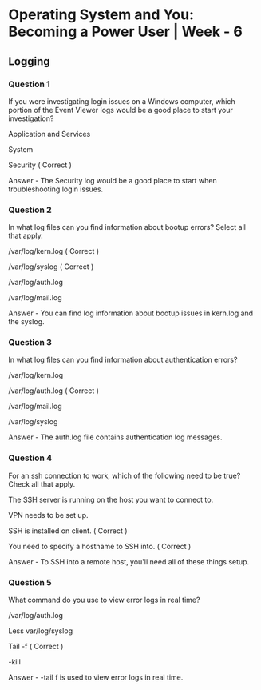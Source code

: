 
# Operating System and You: Becoming a Power User | Week - 6

## Logging

### Question 1

If you were investigating login issues on a Windows computer, which portion of the Event Viewer logs would be a good place to start your investigation?

Application and Services 

System 

Security  ( Correct )

Answer - The Security log would be a good place to start when troubleshooting login issues.


### Question 2

In what log files can you find information about bootup errors? Select all that apply.

/var/log/kern.log ( Correct )

/var/log/syslog  ( Correct )

/var/log/auth.log 

/var/log/mail.log

Answer - You can find log information about bootup issues in kern.log and the syslog.


### Question 3

In what log files can you find information about authentication errors? 

/var/log/kern.log 

/var/log/auth.log  ( Correct )

/var/log/mail.log 

/var/log/syslog 

Answer - The auth.log file contains authentication log messages.


### Question 4

For an ssh connection to work, which of the following need to be true? Check all that apply.

The SSH server is running on the host you want to connect to.

VPN needs to be set up. 

SSH is installed on client. ( Correct )

You need to specify a hostname to SSH into.  ( Correct )

Answer - To SSH into a remote host, you'll need all of these things setup.


### Question 5

What command do you use to view error logs in real time?

/var/log/auth.log

Less var/log/syslog

Tail -f ( Correct )

-kill

Answer - -tail f is used to view error logs in real time.